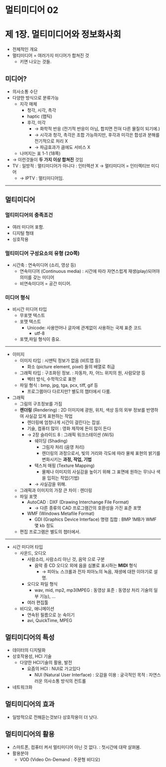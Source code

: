 멀티미디어 02
=============

제 1장. 멀티미디어와 정보화사회
===============================

-	전체적인 개요
-	멀티미디어 = 여러가지 미디어가 합쳐진 것
	-	키면 나오는 것들.

미디어?
-------

-	의사소통 수단
-	다양한 방식으로 분류가능
	-	지각 매체
		-	청각, 시각, 촉각
		-	haptic (햅틱)
		-	후각, 미각
			-	→ 화학적 반응 (전기적 반응이 아님, 합치면 전혀 다른 물질이 되기에.)
			-	→ 시각과 청각, 촉각은 조합 가능하지만, 후각과 미각은 합성과 분해를 전기적으로 처리 X
			-	→ 파급효과가 큼에도 서비스 X
	-	나머지는 표 1-1 (18쪽)
-	→ 이런것들이 **두 가지 이상 합쳐진** 것임
-	TV : 일방적 : 멀티미디어가 아니다 : 인터렉션 X → 멀티미디어 = 인터렉티브 미디어
	-	→ IPTV : 멀티미디어임.

---

멀티미디어
----------

### 멀티미디어의 충족조건

-	여러 미디어 포함.
-	디지털 형태
-	싱호작용

### 멀티미디어 구성요소의 유형 (20쪽)

-	시간축 : 연속미디어 (소리, 영상 등)
	-	연속미디어 (Continuous media) : 시간에 따라 자연스럽게 재생(play)되어야 의미를 갖는 미디어
	-	비연속미디어 = 공간 미디어.

### 미디어 형식

-	비시간 미디어 타입
	-	무포맷 텍스트
	-	포맷 텍스트
		-	Unicode: 사용언어나 글자에 관계없이 사용하는 국제 표준 코드
			-	utf-8
	-	포맷,파일 형식이 중요.

---

-	이미지
	-	이미지 타입 : 시맨틱 정보가 없음 (비트맵 등)
		-	화소 (picture element, pixel) 들의 배열로 취급
	-	그래픽 타입 : 구조화된 정보. : 자동차, 차, 어느 위치의 원, 사람모양 등
		-	벡터 방식, 수학적으로 표현
	-	파일 형식 : bmp, jpg, tga, pcx, tiff, gif 등
		-	프로그램마다 다르지만? 별도의 챕터에서 다룸.
-	그래픽
	-	그림의 구조정보를 가짐
	-	**렌더링** (Rendering) : 2D 이미지에 광원, 위치, 색상 등의 외부 정보를 반영하여 사실감 있게 표현하는 작업
		-	렌더링에 엄청나게 시간이 걸린다는 잡설.
		-	기술, 컴퓨터 많이 : 영화 제작에 돈이 많이 든다
		-	→ 2장 슬라이드 8 : 그래픽 워크스테이션 (W/S)
			-	쉐이딩 (Shading)
				-	그림자 처리 (음영 처리)
				-	렌더링의 과정으로서, 빛의 거리와 각도에 따라 물체 표현의 밝기를 변화시키는 **과정, 작업, 기법**
			-	텍스처 매핑 (Texture Mapping)
				-	물체나 이미지의 사실감을 높이기 위해 그 표면에 원하는 무늬나 색을 입히는 작업(기법)
			-	→ 사실감을 위해.
	-	그래픽과 이미지의 가장 큰 차이 : 렌더링
	-	파일 포맷
		-	AutoCAD : DXF (Drawing Interchange File Format)
			-	→ 다른 종류의 CAD 프로그램간의 호환성을 가진 표준 포맷
		-	WMF (Windows Metafile Format)
			-	GDI (Graphics Device Interface) 명령 집합 : BMP 1MB가 WMF 몇 kb 정도
	-	편집 프로그램은 별도의 챕터에서.

---

-	시간 미디어 타입
	-	사운드, 오디오
		-	사람소리, 사람소리 아닌 것, 음악 으로 구분
			-	음악 중 CD 오디오 외에 음을 심볼로 표시하는 **MIDI** 형식
				-	→ 피아노 스크롤과 전자 피아노의 녹음, 재생에 대한 이야기로 설명.
		-	오디오 파일 형식
			-	wav, mid, mp2, mp3(MPEG : 동영상 표준 : 동영상 처리 기술의 일부 기능), ...
		-	여러 편집툴
	-	비디오, 애니메이션
		-	연속된 필름으로 눈 속이기
		-	avi, QuickTime, MPEG

멀티미디어의 특성
-----------------

-	데이터의 디지털화
-	상호작용성, HCI 기술
	-	다양한 HCI기술의 활용, 발전
		-	요즘의 HCI : NUI로 가고있다
			-	NUI (Natural User Interface) : 오감을 이용 : 궁극적인 목적 : 자연스러운 의사소통 방식의 컨트롤
-	네트워크화

멀티미디어의 효과
-----------------

-	일방적으로 전해듣는것보다 상호작용이 더 낫다.

멀티미디어의 활용
-----------------

-	스마트폰, 컴퓨터 켜서 멀티미디어 아닌 것 없다. : 첫시간에 대략 살펴봄.
-	활용분야
	-	VOD (Video On-Demand : 주문형 비디오)
